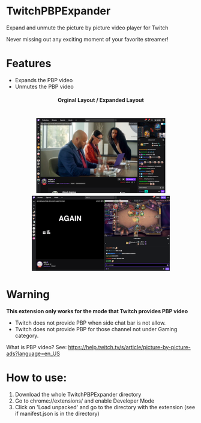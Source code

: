 # TwitchPBPExpander
Expand and unmute the picture by picture video player for Twitch

Never missing out any exciting moment of your favorite streamer!

# Features
 * Expands the PBP video
 * Unmutes the PBP video
 
  
 <h4 align="center">
  Orginal Layout / Expanded Layout
 </h4>
 <h1 align="center">
  
  <img height="200" src="Samples/original_sample.png" alt="Original Sample" />
  <img height="200" src="Samples/expanded_sample.png" alt="Expanded Sample" />
  <br/>
</h1>

# Warning
**This extension only works for the mode that Twitch provides PBP video**
 * Twitch does not provide PBP when side chat bar is not allow.
 * Twitch does not provide PBP for those channel not under Gaming category.

What is PBP video?
See: https://help.twitch.tv/s/article/picture-by-picture-ads?language=en_US

# How to use:
1. Download the whole TwitchPBPExpander directory
2. Go to chrome://extensions/ and enable Developer Mode
3. Click on 'Load unpacked' and go to the directory with the extension (see if manifest.json is in the directory)

